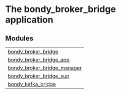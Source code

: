 

# The bondy_broker_bridge application #


## Modules ##


<table width="100%" border="0" summary="list of modules">
<tr><td><a href="bondy_broker_bridge.md" class="module">bondy_broker_bridge</a></td></tr>
<tr><td><a href="bondy_broker_bridge_app.md" class="module">bondy_broker_bridge_app</a></td></tr>
<tr><td><a href="bondy_broker_bridge_manager.md" class="module">bondy_broker_bridge_manager</a></td></tr>
<tr><td><a href="bondy_broker_bridge_sup.md" class="module">bondy_broker_bridge_sup</a></td></tr>
<tr><td><a href="bondy_kafka_bridge.md" class="module">bondy_kafka_bridge</a></td></tr></table>

